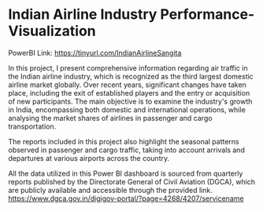 # Indian Airline Industry Performance-Visualization
PowerBI Link: https://tinyurl.com/IndianAirlineSangita

In this project, I present comprehensive information regarding air traffic in the Indian airline industry, which is recognized as the third largest domestic airline market globally. Over recent years, significant changes have taken place, including the exit of established players and the entry or acquisition of new participants. The main objective is to examine the industry's growth in India, encompassing both domestic and international operations, while analysing the market shares of airlines in passenger and cargo transportation.

The reports included in this project also highlight the seasonal patterns observed in passenger and cargo traffic, taking into account arrivals and departures at various airports across the country.

All the data utilized in this Power BI dashboard is sourced from quarterly reports published by the Directorate General of Civil Aviation (DGCA), which are publicly available and accessible through the provided link.
https://www.dgca.gov.in/digigov-portal/?page=4268/4207/servicename
